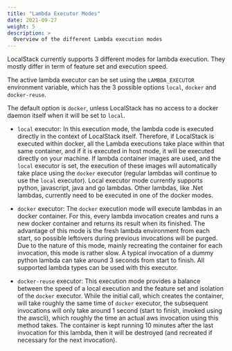 ```yaml
---
title: "Lambda Executor Modes"
date: 2021-09-27
weight: 5
description: >
  Overview of the different Lambda execution modes
---
```

LocalStack currently supports 3 different modes for lambda execution. They mostly differ in term of feature set and execution speed.

The active lambda executor can be set using the `LAMBDA_EXECUTOR` environment variable, which has the 3 possible options `local`, `docker` and `docker-reuse`.

The default option is `docker`, unless LocalStack has no access to a docker daemon itself when it will be set to `local`.

* `local` executor:
In this execution mode, the lambda code is executed directly in the context of LocalStack itself.
Therefore, if LocalStack is executed within docker, all the Lambda executions take place within that same container, and if it is executed in host mode, it will be executed directly on your machine. 
If lambda container images are used, and the `local` executor is set, the execution of these images will automatically take place using the `docker` executor (regular lambdas will continue to use the `local` executor).
Local executor mode currently supports python, javascript, java and go lambdas.
Other lambdas, like .Net lambdas, currently need to be executed in one of the docker modes.

* `docker` executor:
The `docker` execution mode will execute lambdas in an docker container.
For this, every lambda invocation creates and runs a new docker container and returns its result when its finished.
The advantage of this mode is the fresh lambda environment from each start, so possible leftovers during previous invocations will be purged.
Due to the nature of this mode, mainly recreating the container for each invocation, this mode is rather slow.
A typical invocation of a dummy python lambda can take around 3 seconds from start to finish.
All supported lambda types can be used with this executor.

* `docker-reuse` executor:
This execution mode provides a balance between the speed of a local execution and the feature set and isolation of the `docker` executor.
While the initial call, which creates the container, will take roughly the same time of `docker` executor, the subsequent invocations will only take around 1 second (start to finish, invoked using the awscli), which roughly the time an actual aws invocation using this method takes.
The container is kept running 10 minutes after the last invocation for this lambda, then it will be destroyed (and recreated if necessary for the next invocation).